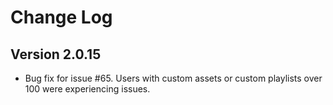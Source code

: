 # Change Log

## Version 2.0.15

- Bug fix for issue #65. Users with custom assets or custom playlists over 100 were experiencing issues.